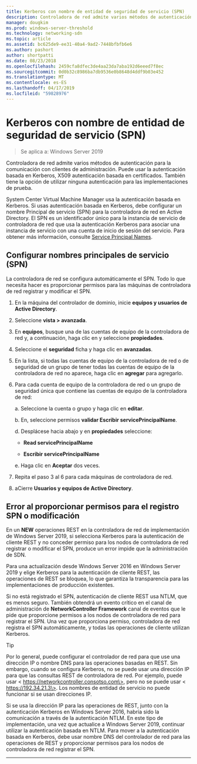 ```yaml
---
title: Kerberos con nombre de entidad de seguridad de servicio (SPN)
description: Controladora de red admite varios métodos de autenticación para la comunicación con clientes de administración. Puede usar la autenticación basada en Kerberos, X509 autenticación basada en certificados. También tiene la opción de utilizar ninguna autenticación para las implementaciones de prueba.
manager: dougkim
ms.prod: windows-server-threshold
ms.technology: networking-sdn
ms.topic: article
ms.assetid: bc625de9-ee31-40a4-9ad2-7448bfbfb6e6
ms.author: pashort
author: shortpatti
ms.date: 08/23/2018
ms.openlocfilehash: 2459cfa8dfec3de4aa23da7aba192d6eeed7f8ec
ms.sourcegitcommit: 0d0b32c8986ba7db9536e0b8648d4ddf9b03e452
ms.translationtype: MT
ms.contentlocale: es-ES
ms.lasthandoff: 04/17/2019
ms.locfileid: "59828976"
---
```

# <a name="kerberos-with-service-principal-name-spn"></a>Kerberos con nombre de entidad de seguridad de servicio (SPN)

>Se aplica a: Windows Server 2019

Controladora de red admite varios métodos de autenticación para la comunicación con clientes de administración. Puede usar la autenticación basada en Kerberos, X509 autenticación basada en certificados. También tiene la opción de utilizar ninguna autenticación para las implementaciones de prueba.

System Center Virtual Machine Manager usa la autenticación basada en Kerberos. Si usas autenticación basada en Kerberos, debe configurar un nombre Principal de servicio (SPN) para la controladora de red en Active Directory. El SPN es un identificador único para la instancia de servicio de controladora de red que usa la autenticación Kerberos para asociar una instancia de servicio con una cuenta de inicio de sesión del servicio. Para obtener más información, consulte [Service Principal Names](https://docs.microsoft.com/windows/desktop/ad/service-principal-names).

## <a name="configure-service-principal-names-spn"></a>Configurar nombres principales de servicio (SPN)

La controladora de red se configura automáticamente el SPN. Todo lo que necesita hacer es proporcionar permisos para las máquinas de controladora de red registrar y modificar el SPN.

1.  En la máquina del controlador de dominio, inicie **equipos y usuarios de Active Directory**.

2.  Seleccione **vista \> avanzada**.

3.  En **equipos**, busque una de las cuentas de equipo de la controladora de red y, a continuación, haga clic en y seleccione **propiedades**.

4.  Seleccione el **seguridad** ficha y haga clic en **avanzadas**.

5.  En la lista, si todas las cuentas de equipo de la controladora de red o de seguridad de un grupo de tener todas las cuentas de equipo de la controladora de red no aparece, haga clic en **agregar** para agregarlo.

6.  Para cada cuenta de equipo de la controladora de red o un grupo de seguridad única que contiene las cuentas de equipo de la controladora de red:

    a.  Seleccione la cuenta o grupo y haga clic en **editar**.

    b.  En, seleccione permisos **validar Escribir servicePrincipalName**.

    d.  Desplácese hacia abajo y en **propiedades** seleccione:

       -  **Read servicePrincipalName**

       -  **Escribir servicePrincipalName**

    e.  Haga clic en **Aceptar** dos veces.

7.  Repita el paso 3 al 6 para cada máquinas de controladora de red.

8.  aCierre **Usuarios y equipos de Active Directory**.

## <a name="failure-to-provide-permissions-for-spn-registrationmodification"></a>Error al proporcionar permisos para el registro SPN o modificación

En un **NEW** operaciones REST en la controladora de red de implementación de Windows Server 2019, si selecciona Kerberos para la autenticación de cliente REST y no conceder permiso para los nodos de controladora de red registrar o modificar el SPN, produce un error impide que la administración de SDN.

Para una actualización desde Windows Server 2016 en Windows Server 2019 y elige Kerberos para la autenticación de cliente REST, las operaciones de REST se bloquea, lo que garantiza la transparencia para las implementaciones de producción existentes. 

Si no está registrado el SPN, autenticación de cliente REST usa NTLM, que es menos seguro. También obtendrá un evento crítico en el canal de administración de **NetworkController Framework** canal de eventos que le pide que proporcione permisos a los nodos de controladora de red para registrar el SPN. Una vez que proporciona permiso, controladora de red registra el SPN automáticamente, y todas las operaciones de cliente utilizan Kerberos.


>[!TIP]
>Por lo general, puede configurar el controlador de red para que use una dirección IP o nombre DNS para las operaciones basadas en REST. Sin embargo, cuando se configura Kerberos, no se puede usar una dirección IP para que las consultas REST de controladora de red. Por ejemplo, puede usar \< https://networkcontroller.consotso.com\>, pero no se puede usar \< https://192.34.21.3\>. Los nombres de entidad de servicio no puede funcionar si se usan direcciones IP.
>
>Si se usa la dirección IP para las operaciones de REST, junto con la autenticación Kerberos en Windows Server 2016, habría sido la comunicación a través de la autenticación NTLM. En este tipo de implementación, una vez que actualice a Windows Server 2019, continuar utilizar la autenticación basada en NTLM. Para mover a la autenticación basada en Kerberos, debe usar nombre DNS del controlador de red para las operaciones de REST y proporcionar permisos para los nodos de controladora de red registrar el SPN.

---